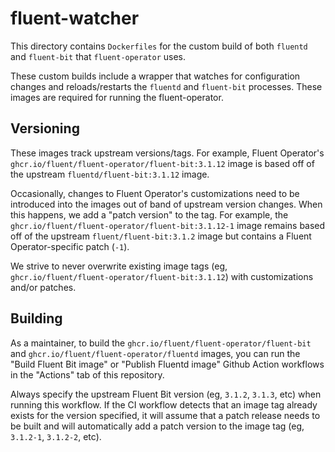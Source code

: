 # fluent-watcher

This directory contains `Dockerfiles` for the custom build of both `fluentd` and `fluent-bit` that `fluent-operator` uses.

These custom builds include a wrapper that watches for configuration changes and reloads/restarts the `fluentd` and `fluent-bit` processes.  These images are required for running the fluent-operator.

## Versioning

These images track upstream versions/tags.  For example, Fluent Operator's `ghcr.io/fluent/fluent-operator/fluent-bit:3.1.12` image is based off of the upstream `fluentd/fluent-bit:3.1.12` image.

Occasionally, changes to Fluent Operator's customizations need to be introduced into the images out of band of upstream version changes.  When this happens, we add a "patch version" to the tag.  For example, the `ghcr.io/fluent/fluent-operator/fluent-bit:3.1.12-1` image remains based off of the upstream `fluent/fluent-bit:3.1.2` image but contains a Fluent Operator-specific patch (`-1`).

We strive to never overwrite existing image tags (eg, `ghcr.io/fluent/fluent-operator/fluent-bit:3.1.12`) with customizations and/or patches.

## Building

As a maintainer, to build the `ghcr.io/fluent/fluent-operator/fluent-bit` and `ghcr.io/fluent/fluent-operator/fluentd` images, you can run the "Build Fluent Bit image" or "Publish Fluentd image" Github Action workflows in the "Actions" tab of this repository.

Always specify the upstream Fluent Bit version (eg, `3.1.2`, `3.1.3`, etc) when running this workflow.  If the CI workflow detects that an image tag already exists for the version specified, it will assume that a patch release needs to be built and will automatically add a patch version to the image tag (eg, `3.1.2-1`, `3.1.2-2`, etc).